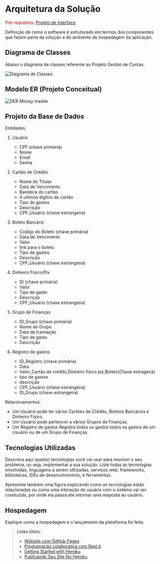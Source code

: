 # Arquitetura da Solução

<span style="color:red">Pré-requisitos: <a href="3-Projeto de Interface.md"> Projeto de Interface</a></span>

Definição de como o software é estruturado em termos dos componentes que fazem parte da solução e do ambiente de hospedagem da aplicação.

## Diagrama de Classes

Abaixo o diagrama de classes referente ao Projeto Gestão de Contas.

![Diagrama de Classes](https://github.com/ICEI-PUC-Minas-PMV-ADS/pmv-ads-2024-1-e2-proj-int-t9-pmv-ads-2024-1-e2-proj-gestaocontas/blob/main/docs/img/Diagramas%20de%20Classe%20GEST%C3%83O%20DE%20CONTAS.png)

## Modelo ER (Projeto Conceitual)

![DER Money master](https://github.com/ICEI-PUC-Minas-PMV-ADS/pmv-ads-2024-1-e2-proj-int-t9-pmv-ads-2024-1-e2-proj-gestaocontas/assets/145507947/0dd7f129-7f05-41bd-a7d4-ab2b9861b8ce)


## Projeto da Base de Dados
Entidades:
1. Usuário
   - CPF (chave primária)
   - Nome
   - Email
   - Senha

2. Cartão de Crédito
   - Nome do Titular
   - Data de Vencimento
   - Bandeira do cartão 
   - 4 ultimos digitos do cartão
   - Tipo de gastos
   - Descrição
   - CPF_Usuário (chave estrangeira)

3. Boleto Bancário
   - Código do Boleto (chave primária)
   - Data de Vencimento
   - Valor
   - link para o boleto
   - Tipo de gastos
   - Descrição
   - CPF_Usuário (chave estrangeira)

4. Dinheiro Físico/Pix
   - ID (chave primária)
   - Valor
   - Tipo de gasto
   - Descrição
   - CPF_Usuário (chave estrangeira)

5. Grupo de Finanças
   - ID_Grupo (chave primária)
   - Nome do Grupo
   - Data da transação
   - Tipo de gasto
   - Descrição

6. Registro de gastos
   - ID_Registro (chave primária)
   - Data
   - Valor_Cartão de crédito,Dinheiro físico pix,Boleto(Chave estrageira)
   - tipo de gastos
   - descrição
   - CPF_Usuário (chave estrangeira)
   - ID_Grupo (chave estrangeira)

Relacionamentos:
- Um Usuário pode ter vários Cartões de Crédito, Boletos Bancários e Dinheiro Físico.
- Um Usuário pode pertencer a vários Grupos de Finanças.
- Um Registro de gastos Registra todos os gastos todos os gastos de um Usuário ou de um Grupo de Finanças.



## Tecnologias Utilizadas

Descreva aqui qual(is) tecnologias você vai usar para resolver o seu problema, ou seja, implementar a sua solução. Liste todas as tecnologias envolvidas, linguagens a serem utilizadas, serviços web, frameworks, bibliotecas, IDEs de desenvolvimento, e ferramentas.

Apresente também uma figura explicando como as tecnologias estão relacionadas ou como uma interação do usuário com o sistema vai ser conduzida, por onde ela passa até retornar uma resposta ao usuário.

## Hospedagem

Explique como a hospedagem e o lançamento da plataforma foi feita.

> **Links Úteis**:
>
> - [Website com GitHub Pages](https://pages.github.com/)
> - [Programação colaborativa com Repl.it](https://repl.it/)
> - [Getting Started with Heroku](https://devcenter.heroku.com/start)
> - [Publicando Seu Site No Heroku](http://pythonclub.com.br/publicando-seu-hello-world-no-heroku.html)

